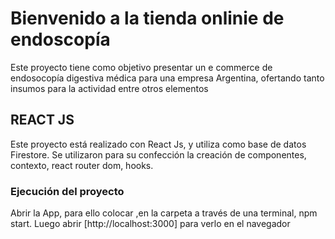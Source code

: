 # Bienvenido a la tienda onlinie de endoscopía

Este proyecto tiene como objetivo presentar un e commerce de endosocopía digestiva médica para una empresa Argentina, ofertando tanto insumos para la actividad entre otros elementos

## REACT JS

Este proyecto está realizado con React Js, y utiliza como base de datos Firestore. Se utilizaron para su confección la creación de componentes, contexto, react router dom, hooks. 

### Ejecución del proyecto

Abrir la App, para ello colocar ,en la carpeta a través de una terminal, npm start. Luego abrir [http://localhost:3000] para verlo en el navegador

